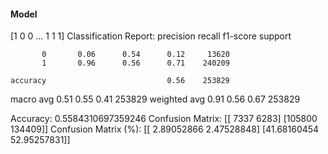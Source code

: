 #### Model
[1 0 0 ... 1 1 1]
Classification Report:
              precision    recall  f1-score   support

           0       0.06      0.54      0.12     13620
           1       0.96      0.56      0.71    240209

    accuracy                           0.56    253829
   macro avg       0.51      0.55      0.41    253829
weighted avg       0.91      0.56      0.67    253829

Accuracy: 0.5584310697359246
Confusion Matrix:
[[  7337   6283]
 [105800 134409]]
Confusion Matrix (%):
[[ 2.89052866  2.47528848]
 [41.68160454 52.95257831]]
